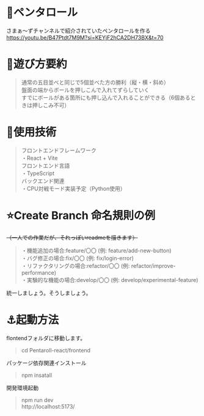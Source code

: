 # 🪼ペンタロール
さまぁ〜ずチャンネルで紹介されていたペンタロールを作る<br>
https://youtu.be/B47Ptdt7M9M?si=KEYjF2hCA2DH73BX&t=70

# 🌙遊び方要約
>通常の五目並べと同じで5個並べた方の勝利（縦・横・斜め）<br>
盤面の端からボールを押しこんで入れてずらしていく<br>
すでにボールがある箇所にも押し込んで入れることができる（6個あるときは押しこみ不可）

# 🧸使用技術
>フロントエンドフレームワーク<br>
・React + Vite<br>
フロントエンド言語<br>
・TypeScript<br>
バックエンド関連<br>
・CPU対戦モード実装予定（Python使用）



# ⭐️Create Branch 命名規則の例
~~（一人での作業だが、それっぽいreadmeを描きます）~~<br>
>・機能追加の場合:feature/〇〇 (例: feature/add-new-button)<br>
・バグ修正の場合:fix/〇〇 (例: fix/login-error)<br>
・リファクタリングの場合:refactor/〇〇 (例: refactor/improve-performance)<br>
・実験的な機能の場合:develop/〇〇 (例: develop/experimental-feature)<br>

統一しましょう。そうしましょう。


# ⚓️起動方法
flontendフォルダに移動します。
>cd Pentaroll-react/frontend

パッケージ依存関連インストール
>npm insatall

開発環境起動
>npm run dev<br>
http://localhost:5173/<br>
